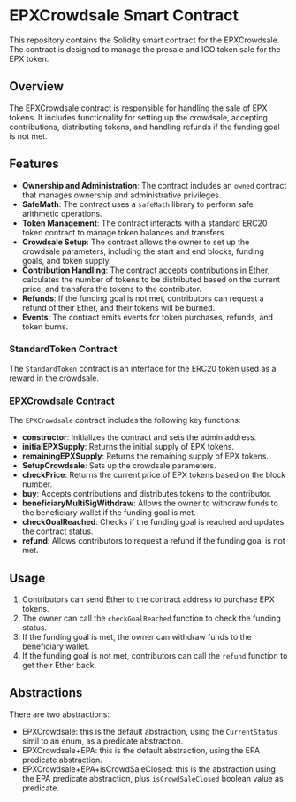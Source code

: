 # EPXCrowdsale Smart Contract

This repository contains the Solidity smart contract for the EPXCrowdsale. The contract is designed to manage the presale and ICO token sale for the EPX token.

## Overview

The EPXCrowdsale contract is responsible for handling the sale of EPX tokens. It includes functionality for setting up the crowdsale, accepting contributions, distributing tokens, and handling refunds if the funding goal is not met.

## Features

- **Ownership and Administration**: The contract includes an `owned` contract that manages ownership and administrative privileges.
- **SafeMath**: The contract uses a `safeMath` library to perform safe arithmetic operations.
- **Token Management**: The contract interacts with a standard ERC20 token contract to manage token balances and transfers.
- **Crowdsale Setup**: The contract allows the owner to set up the crowdsale parameters, including the start and end blocks, funding goals, and token supply.
- **Contribution Handling**: The contract accepts contributions in Ether, calculates the number of tokens to be distributed based on the current price, and transfers the tokens to the contributor.
- **Refunds**: If the funding goal is not met, contributors can request a refund of their Ether, and their tokens will be burned.
- **Events**: The contract emits events for token purchases, refunds, and token burns.

### StandardToken Contract

The `StandardToken` contract is an interface for the ERC20 token used as a reward in the crowdsale.

### EPXCrowdsale Contract

The `EPXCrowdsale` contract includes the following key functions:

- **constructor**: Initializes the contract and sets the admin address.
- **initialEPXSupply**: Returns the initial supply of EPX tokens.
- **remainingEPXSupply**: Returns the remaining supply of EPX tokens.
- **SetupCrowdsale**: Sets up the crowdsale parameters.
- **checkPrice**: Returns the current price of EPX tokens based on the block number.
- **buy**: Accepts contributions and distributes tokens to the contributor.
- **beneficiaryMultiSigWithdraw**: Allows the owner to withdraw funds to the beneficiary wallet if the funding goal is met.
- **checkGoalReached**: Checks if the funding goal is reached and updates the contract status.
- **refund**: Allows contributors to request a refund if the funding goal is not met.


## Usage

1. Contributors can send Ether to the contract address to purchase EPX tokens.
2. The owner can call the `checkGoalReached` function to check the funding status.
3. If the funding goal is met, the owner can withdraw funds to the beneficiary wallet.
4. If the funding goal is not met, contributors can call the `refund` function to get their Ether back.



## Abstractions

There are two abstractions:
 - EPXCrowdsale: this is the default abstraction, using the `CurrentStatus` simil to an enum, as a predicate abstraction.
 - EPXCrowdsale+EPA: this is the default abstraction, using the EPA predicate abstraction.
 - EPXCrowdsale+EPA+isCrowdSaleClosed: this is the abstraction using the EPA predicate abstraction, plus `isCrowdSaleClosed` boolean value as predicate.
